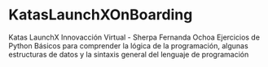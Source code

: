 # KatasLaunchXOnBoarding
Katas LaunchX Innovacción Virtual - Sherpa Fernanda Ochoa
Ejercicios de Python Básicos para comprender la lógica de la programación, algunas estructuras de datos y la sintaxis general del lenguaje de programación
